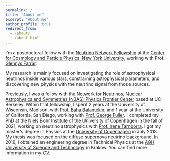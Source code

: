 ```yaml
---
permalink: /
title: "About me"
excerpt: "About me"
author_profile: true
redirect_from: 
  - /about/
  - /about.html
---
```


I'm a postdoctoral fellow with the [Neutrino Network Fellowship](https://ntn.fnal.gov/) at the [Center for Cosmology and Particle Physics, New York University](https://cosmo.nyu.edu/), working with Prof. [Glennys Farrar](https://inspirehep.net/authors/1010333).


My research is mainly focused on investigating the role of astrophysical neutrinos inside various stars, constraining astrophysical parameters, and discovering new physics with the neutrino signal from those sources.


Previously, I was a fellow with the [Network for Neutrinos, Nuclear Astrophysics and Symmetries (N3AS) Physics Frontier Center](https://n3as.berkeley.edu/) based at UC Berkeley. Within that fellowship, I spent 2 years at the University of Wisconsin, Madison, with [Prof. Baha Balantekin](https://inspirehep.net/authors/1017575), and 1 year at the University of California, San Diego, working with [Prof. George Fuller](https://inspirehep.net/authors/1009206).
I completed my PhD at the [Niels Bohr Institute](https://www.nbi.ku.dk/english/) of the University of Copenhagen in the fall of 2021, working on neutrino astrophysics with [Prof. Irene Tamborra](https://inspirehep.net/authors/1058384). I got my master's degree in Physics at the [University of Copenhagen](https://www.ku.dk/english/) in July 2018. My thesis was focused on the diffuse supernova neutrino background.
In 2016, I obtained an engineering degree in Technical Physics at the [AGH University of Science and Technology](https://www.agh.edu.pl/en/) in Krakow. You can find more information in my [CV](https://annaannafs.github.io/files/CV-Anna-Suliga.pdf).

